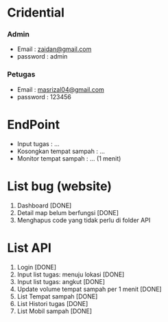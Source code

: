# Cridential
### Admin 
- Email 		: zaidan@gmail.com
- password 	: admin

### Petugas 
- Email 		: masrizal04@gmail.com
- password 	: 123456

# EndPoint
- Input tugas : ...
- Kosongkan tempat sampah : ...
- Monitor tempat sampah : ... (1 menit)

# List bug (website)
1. Dashboard [DONE]
2. Detail map belum berfungsi [DONE]
3. Menghapus code yang tidak perlu di folder API

# List API
1. Login [DONE]
2. Input list tugas: menuju lokasi [DONE]
3. Input list tugas: angkut [DONE]
4. Update volume tempat sampah per 1 menit [DONE]
5. List Tempat sampah [DONE]
6. List Histori tugas [DONE]
7. List Mobil sampah [DONE]

